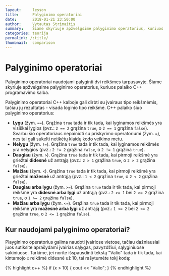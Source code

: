 ```yaml
---
layout:     lesson
title:      Palyginimo operatoriai
date:       2018-01-21 23:50:00
author:     Vytautas Strimaitis
summary:    Šiame skyriuje apžvelgsime palyginimo operatorius, kuriuos palaiko C++ programavimo kalba.
categories: teorija
permalink: /:title/
thumbnail:  comparison
---
```

# Palyginimo operatoriai
Palyginimo operatoriai naudojami palyginti dvi reikšmes tarpusavyje. Šiame skyriuje apžvelgsime palyginimo operatorius, kuriuos palaiko C++ programavimo kalba.

Palyginimo operatoriai C++ kalboje gali dirbti su įvairaus tipo reikšmėmis, tačiau jų rezultatas - visada loginio tipo reikšmė. C++ palaiko šiuo palyginimo operatorius:
* **Lygu** (žym. `==`). Grąžina `true` tada ir tik tada, kai lyginamos reikšmės yra visiškai lygios (pvz.: `2 == 2` grąžina `true`, o `2 == 1` grąžina `false`). Svarbu šio operatoriaus nepainioti su priskyrimo operatoriumi (žym. `=`), nes tai gali sukelti netikėtų klaidų kodo veikimo metu.
* **Nelygu** (žym. `!=`). Grąžina `true` tada ir tik tada, kai lyginamos reikšmės yra nelygios (pvz.: `2 != 2` grąžina `false`, o `2 != 1` grąžina `true`).
* **Daugiau** (žym. `>`). Grąžina `true` tada ir tik tada, kai pirmoji reikšmė yra griežtai **didesnė** už antrąją (pvz.: `2 > 1` grąžina `true`, o `2 > 2` grąžina `false`).
* **Mažiau** (žym. `<`). Grąžina `true` tada ir tik tada, kai pirmoji reikšmė yra griežtai **mažesnė** už antrąją (pvz.: `1 < 2` grąžina `true`, o `2 < 2` grąžina `false`).
* **Daugiau arba lygu** (žym. `>=`). Grąžina `true` tada ir tik tada, kai pirmoji reikšmė yra **didesnė arba lygi** už antrąją (pvz.: `2 >= 1` bei `2 >= 2` grąžina `true`, o `1 >= 2` grąžina `false`).
* **Mažiau arba lygu** (žym. `<=`). Grąžina `true` tada ir tik tada, kai pirmoji reikšmė yra **mažesnė arba lygi** už antrąją (pvz.: `1 <= 2` bei `2 <= 2` grąžina `true`, o `2 <= 1` grąžina `false`).

## Kur naudojami palyginimo operatoriai?
Playginimo operatorius galima naudoti įvairiose vietose, tačiau dažniausiai juos sutiksite aprašydami įvairias sąlygas, pavyzdžiui, sąlyginiuose sakiniuose. Tarkime, jei norite išspausdinti tekstą "Valio" tada ir tik tada, kai kintamojo `x` reikšmė didesnė už 10, tai rašytumėte tokį kodą:

{% highlight c++ %}
if (x > 10) {
    cout << "Valio";
}
{% endhighlight %}
